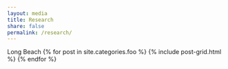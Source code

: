 ```yaml
---
layout: media
title: Research
share: false
permalink: /research/
---
```


<div class="tiles">
Long Beach
{% for post in site.categories.foo %}
  {% include post-grid.html %}
{% endfor %}
</div><!-- /.tiles -->
